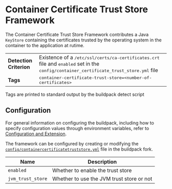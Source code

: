 # Container Certificate Trust Store Framework
The Container Certificate Trust Store Framework contributes a Java `KeyStore` containing the certificates trusted by the operating system in the container to the application at rutime.

<table>
  <tr>
    <td><strong>Detection Criterion</strong></td>
    <td>Existence of a <tt>/etc/ssl/certs/ca-certificates.crt</tt> file and <tt>enabled</tt> set in the <tt>config/container_certificate_trust_store.yml</tt> file</td>
  </tr>
  <tr>
    <td><strong>Tags</strong></td>
    <td><tt>container-certificate-trust-store=&lt;number-of-certificates&gt;</tt></td>
  </tr>
</table>
Tags are printed to standard output by the buildpack detect script

## Configuration
For general information on configuring the buildpack, including how to specify configuration values through environment variables, refer to [Configuration and Extension][].

The framework can be configured by creating or modifying the [`config/containercertificatetruststore.yml`][] file in the buildpack fork.

| Name | Description
| ---- | -----------
| `enabled` | Whether to enable the trust store
| `jvm_trust_store` | Whether to use the JVM trust store or not

[`config/containercertificatetruststore.yml`]: ../config/containercertificatetruststore.yml
[Configuration and Extension]: ../README.md#configuration-and-extension
